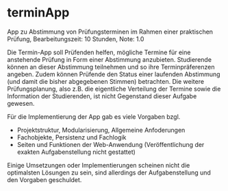 # terminApp
App zu Abstimmung von Prüfungsterminen
im Rahmen einer praktischen Prüfung, Bearbeitungszeit: 10 Stunden, Note: 1.0

Die Termin-App soll Prüfenden helfen, mögliche Termine für eine anstehende Prüfung in Form einer Abstimmung anzubieten. Studierende können an dieser Abstimmung teilnehmen und so ihre Terminpräferenzen angeben. Zudem können Prüfende den Status einer laufenden Abstimmung (und damit die bisher abgegebenen Stimmen) betrachten.
Die weitere Prüfungsplanung, also z.B. die eigentliche Verteilung der Termine sowie die Information der Studierenden, ist nicht Gegenstand dieser Aufgabe gewesen.

Für die Implementierung der App gab es viele Vorgaben bzgl.
- Projektstruktur, Modularisierung, Allgemeine Anfoderungen
- Fachobjekte, Persistenz und Fachlogik
- Seiten und Funktionen der Web-Anwendung
(Veröffentlichung der exakten Aufgabenstellung nicht gestattet)

Einige Umsetzungen oder Implementierungen scheinen nicht die optimalsten Lösungen zu sein, sind allerdings der Aufgabenstellung und den Vorgaben geschuldet. 
